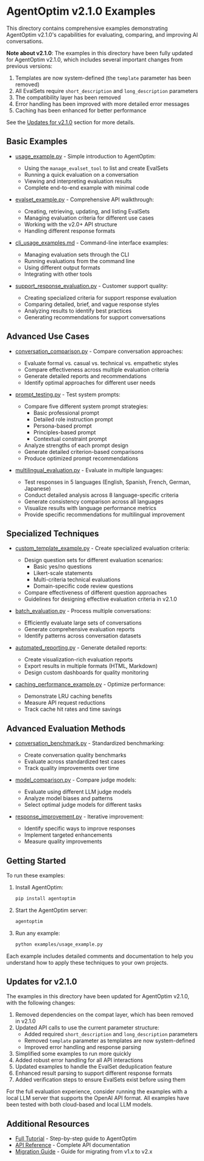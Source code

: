 # AgentOptim v2.1.0 Examples

This directory contains comprehensive examples demonstrating AgentOptim v2.1.0's capabilities for evaluating, comparing, and improving AI conversations.

**Note about v2.1.0**: The examples in this directory have been fully updated for AgentOptim v2.1.0, which includes several important changes from previous versions:

1. Templates are now system-defined (the `template` parameter has been removed)
2. All EvalSets require `short_description` and `long_description` parameters
3. The compatibility layer has been removed
4. Error handling has been improved with more detailed error messages
5. Caching has been enhanced for better performance

See the [Updates for v2.1.0](#updates-for-v210) section for more details.

## Basic Examples

- [usage_example.py](./usage_example.py) - Simple introduction to AgentOptim:
  - Using the `manage_evalset_tool` to list and create EvalSets
  - Running a quick evaluation on a conversation
  - Viewing and interpreting evaluation results
  - Complete end-to-end example with minimal code

- [evalset_example.py](./evalset_example.py) - Comprehensive API walkthrough:
  - Creating, retrieving, updating, and listing EvalSets
  - Managing evaluation criteria for different use cases
  - Working with the v2.0+ API structure
  - Handling different response formats

- [cli_usage_examples.md](./cli_usage_examples.md) - Command-line interface examples:
  - Managing evaluation sets through the CLI
  - Running evaluations from the command line
  - Using different output formats
  - Integrating with other tools

- [support_response_evaluation.py](./support_response_evaluation.py) - Customer support quality:
  - Creating specialized criteria for support response evaluation
  - Comparing detailed, brief, and vague response styles
  - Analyzing results to identify best practices
  - Generating recommendations for support conversations

## Advanced Use Cases

- [conversation_comparison.py](./conversation_comparison.py) - Compare conversation approaches:
  - Evaluate formal vs. casual vs. technical vs. empathetic styles
  - Compare effectiveness across multiple evaluation criteria
  - Generate detailed reports and recommendations
  - Identify optimal approaches for different user needs

- [prompt_testing.py](./prompt_testing.py) - Test system prompts:
  - Compare five different system prompt strategies:
    - Basic professional prompt
    - Detailed role instruction prompt  
    - Persona-based prompt
    - Principles-based prompt
    - Contextual constraint prompt
  - Analyze strengths of each prompt design
  - Generate detailed criterion-based comparisons
  - Produce optimized prompt recommendations

- [multilingual_evaluation.py](./multilingual_evaluation.py) - Evaluate in multiple languages:
  - Test responses in 5 languages (English, Spanish, French, German, Japanese)
  - Conduct detailed analysis across 8 language-specific criteria
  - Generate consistency comparison across all languages
  - Visualize results with language performance metrics
  - Provide specific recommendations for multilingual improvement

## Specialized Techniques

- [custom_template_example.py](./custom_template_example.py) - Create specialized evaluation criteria:
  - Design question sets for different evaluation scenarios:
    - Basic yes/no questions
    - Likert-scale statements
    - Multi-criteria technical evaluations
    - Domain-specific code review questions
  - Compare effectiveness of different question approaches
  - Guidelines for designing effective evaluation criteria in v2.1.0

- [batch_evaluation.py](./batch_evaluation.py) - Process multiple conversations:
  - Efficiently evaluate large sets of conversations
  - Generate comprehensive evaluation reports
  - Identify patterns across conversation datasets

- [automated_reporting.py](./automated_reporting.py) - Generate detailed reports:
  - Create visualization-rich evaluation reports
  - Export results in multiple formats (HTML, Markdown)
  - Design custom dashboards for quality monitoring

- [caching_performance_example.py](./caching_performance_example.py) - Optimize performance:
  - Demonstrate LRU caching benefits
  - Measure API request reductions
  - Track cache hit rates and time savings

## Advanced Evaluation Methods

- [conversation_benchmark.py](./conversation_benchmark.py) - Standardized benchmarking:
  - Create conversation quality benchmarks
  - Evaluate across standardized test cases
  - Track quality improvements over time

- [model_comparison.py](./model_comparison.py) - Compare judge models:
  - Evaluate using different LLM judge models
  - Analyze model biases and patterns
  - Select optimal judge models for different tasks

- [response_improvement.py](./response_improvement.py) - Iterative improvement:
  - Identify specific ways to improve responses
  - Implement targeted enhancements
  - Measure quality improvements

## Getting Started

To run these examples:

1. Install AgentOptim:
   ```bash
   pip install agentoptim
   ```

2. Start the AgentOptim server:
   ```bash
   agentoptim
   ```

3. Run any example:
   ```bash
   python examples/usage_example.py
   ```

Each example includes detailed comments and documentation to help you understand how to apply these techniques to your own projects.

## Updates for v2.1.0

The examples in this directory have been updated for AgentOptim v2.1.0, with the following changes:

1. Removed dependencies on the compat layer, which has been removed in v2.1.0
2. Updated API calls to use the current parameter structure:
   - Added required `short_description` and `long_description` parameters
   - Removed `template` parameter as templates are now system-defined
   - Improved error handling and response parsing
3. Simplified some examples to run more quickly
4. Added robust error handling for all API interactions
5. Updated examples to handle the EvalSet deduplication feature
6. Enhanced result parsing to support different response formats
7. Added verification steps to ensure EvalSets exist before using them

For the full evaluation experience, consider running the examples with a local LLM server that supports the OpenAI API format. All examples have been tested with both cloud-based and local LLM models.

## Additional Resources

- [Full Tutorial](../docs/TUTORIAL.md) - Step-by-step guide to AgentOptim
- [API Reference](../docs/API_REFERENCE.md) - Complete API documentation
- [Migration Guide](../docs/MIGRATION_GUIDE.md) - Guide for migrating from v1.x to v2.x